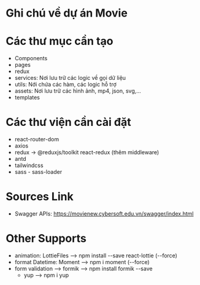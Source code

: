 # Ghi chú về dự án Movie

# Các thư mục cần tạo
  - Components
  - pages
  - redux
  - services: Nơi lưu trữ các logic về gọi dữ liệu
  - utils: Nới chứa các hàm, các logic hỗ trợ
  - assets: Nơi lưu trữ các hình ảnh, mp4, json, svg,...
  - templates

# Các thư viện cần cài đặt
  - react-router-dom
  - axios
  - redux -> @reduxjs/toolkit react-redux (thêm middleware)
  - antd 
  - tailwindcss
  - sass - sass-loader

# Sources Link
  - Swagger APIs: https://movienew.cybersoft.edu.vn/swagger/index.html 
  
# Other Supports
  - animation: LottieFiles --> npm install --save react-lottie (--force)
  - format Datetime: Moment --> npm i moment (--force)
  - form validation --> formik --> npm install formik --save
    + yup --> npm i yup